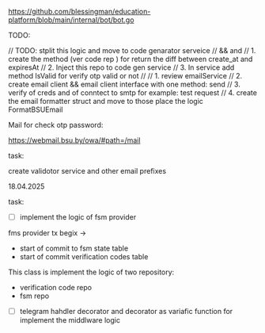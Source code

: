 https://github.com/blessingman/education-platform/blob/main/internal/bot/bot.go



TODO:


	
// TODO: stplit this logic and move to code genarator serveice 
// && and 
// 1. create the method (ver code rep ) for return the diff between create_at and expiresAt
// 2. Inject this repo to code gen service 
// 3. In service add method IsValid for verify otp valid or not 
// 
// 1. review  emailService 
// 2. create email client && email client interface with one method: send 
// 3. verify of creds and of conntect to smtp for example: test request 
// 4. create the email formatter struct and move to those place the logic FormatBSUEmail




Mail for check otp password:

https://webmail.bsu.by/owa/#path=/mail



task: 

 create validotor service and other email prefixes



18.04.2025

task: 
 - [ ] implement the logic of fsm provider 


 fms provider
 tx begix -> 
 - start of commit to fsm state table 
 - start of commit verification codes table 


This class is implement the logic of two repository:
 - verification code repo
 - fsm repo 



 - [ ] telegram hahdler decorator and decorator as variafic function for implement the middlware logic


